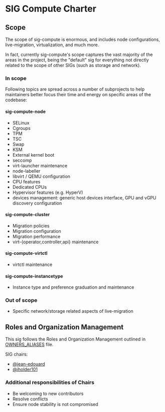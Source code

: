 # SIG Compute Charter

## Scope

The scope of sig-compute is enormous, and includes node configurations,
live-migration, virtualization, and much more.  

In fact, currently sig-compute's scope captures the vast majority of the areas
in the project, being the "default" sig for everything not directly related to
the scope of other SIGs (such as storage and network).

### In scope

Following topics are spread across a number of subprojects to help maintainers
better focus their time and energy on specific areas of the codebase:

#### sig-compute-node

- SELinux
- Cgroups
- TPM
- TSC
- Swap
- KSM
- External kernel boot
- seccomp
- virt-launcher maintenance
- node-labeller
- libvirt / QEMU configuration
- CPU features
- Dedicated CPUs
- Hypervisor features (e.g. HyperV)
- devices management: generic host devices interface, GPU and vGPU discovery configuration

#### sig-compute-cluster

- Migration policies
- Migration configuration
- Migration performance
- virt-{operator,controller,api} maintenance

#### sig-compute-virtctl

- virtctl maintenance

#### sig-compute-instancetype

- Instance type and preference graduation and maintenance

### Out of scope

- Specific network/storage related aspects of live-migration

## Roles and Organization Management

This sig follows the Roles and Organization Management outlined in [OWNERS_ALIASES](https://github.com/kubevirt/kubevirt/blob/main/OWNERS_ALIASES)
file.

SIG chairs:

- [@jean-edouard](https://github.com/jean-edouard)
- [@iholder101](https://github.com/iholder101)

### Additional responsibilities of Chairs

- Be welcoming to new contributors
- Resolve conflicts
- Ensure node stability is not compromised

